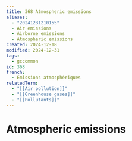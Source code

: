 ```yaml
---
title: 368 Atmospheric emissions
aliases:
  - "20241231210155"
  - Air emissions
  - Airborne emissions
  - Atmospheric emissions
created: 2024-12-18
modified: 2024-12-31
tags:
  - gccommon
id: 368
french:
  - Émissions atmosphériques
relatedTerm:
  - "[[Air pollution]]"
  - "[[Greenhouse gases]]"
  - "[[Pollutants]]"
---
```

# Atmospheric emissions
